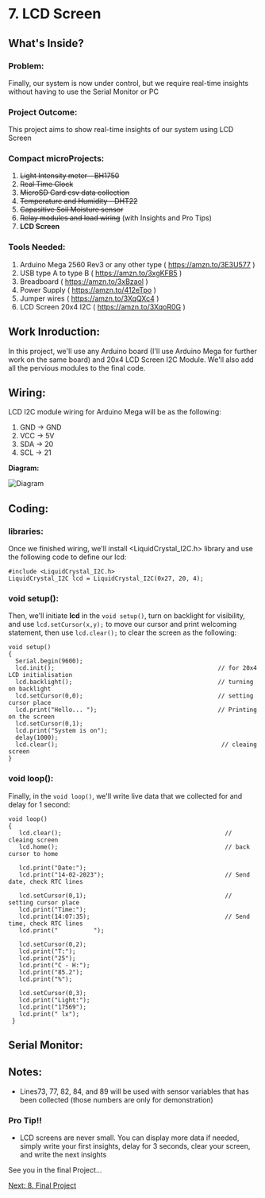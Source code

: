 # 7. LCD Screen

## What's Inside?
### Problem: 
Finally, our system is now under control, but we require real-time insights without having to use the Serial Monitor or PC

### Project Outcome: 
This project aims to show real-time insights of our system using LCD Screen

### Compact microProjects: 
1. ~~Light Intensity meter - BH1750~~
2. ~~Real Time Clock~~
3. ~~MicroSD Card csv data collection~~
4. ~~Temperature and Humidity - DHT22~~
5. ~~Capasitive Soil Moisture sensor~~
6. ~~Relay modules and load wiring~~ (with Insights and Pro Tips)
7. **LCD Screen**

### Tools Needed:
1.   Arduino Mega 2560 Rev3 or any other type ( https://amzn.to/3E3U577 )
2.   USB type A to type B ( https://amzn.to/3xgKFB5 )
3.   Breadboard ( https://amzn.to/3xBzaol )
4.   Power Supply ( https://amzn.to/412eTpo )
5.   Jumper wires ( https://amzn.to/3XqQXc4 )
6.   LCD Screen 20x4 I2C ( https://amzn.to/3XqoR0G )



## Work Inroduction:
In this project, we'll use any Arduino board (I'll use Arduino Mega for further work on the same board) and 20x4 LCD Screen I2C Module. We'll also add all the pervious modules to the final code. 

## Wiring:
LCD I2C module wiring for Arduino Mega will be as the following: 
1.  GND -> GND
2.  VCC -> 5V
3.  SDA -> 20
4.  SCL -> 21

**Diagram:**

![Diagram](https://user-images.githubusercontent.com/65976495/218754467-45ab5dd4-d861-4ddb-9e22-a65e07f81859.png)



## Coding: 
### libraries:
Once we finished wiring, we'll install <LiquidCrystal_I2C.h> library and use the following code to define our lcd: 
```
#include <LiquidCrystal_I2C.h>
LiquidCrystal_I2C lcd = LiquidCrystal_I2C(0x27, 20, 4);
```
### void setup():
Then, we'll initiate **lcd** in the ```void setup()```, turn on backlight for visibility, and use ```lcd.setCursor(x,y);``` to move our cursor and print welcoming statement, then use ```lcd.clear();``` to clear the screen as the following: 
```
void setup()
{
  Serial.begin(9600);
  lcd.init();                                              // for 20x4 LCD initialisation
  lcd.backlight();                                         // turning on backlight
  lcd.setCursor(0,0);                                      // setting cursor place
  lcd.print("Hello... ");                                  // Printing on the screen
  lcd.setCursor(0,1);
  lcd.print("System is on");                            
  delay(1000);
  lcd.clear();                                              // cleaing screen
}
```
### void loop():
Finally, in the ```void loop()```, we'll write live data that we collected for and delay for 1 second: 
```
void loop() 
{  
   lcd.clear();                                              // cleaing screen
   lcd.home();                                               // back cursor to home 
   
   lcd.print("Date:");
   lcd.print("14-02-2023");                                  // Send date, check RTC lines
   
   lcd.setCursor(0,1);                                       // setting cursor place
   lcd.print("Time:");
   lcd.print(14:07:35);                                      // Send time, check RTC lines
   lcd.print("          ");
   
   lcd.setCursor(0,2);                                       
   lcd.print("T:");
   lcd.print("25");
   lcd.print("C - H:");
   lcd.print("85.2");
   lcd.print("%");
   
   lcd.setCursor(0,3);                                       
   lcd.print("Light:");
   lcd.print("17569");
   lcd.print(" lx");
 }
```

## Serial Monitor: 





## Notes:
- Lines73, 77, 82, 84, and 89 will be used with sensor variables that has been collected (those numbers are only for demonstration)


### Pro Tip!!
- LCD screens are never small. You can display more data if needed, simply write your first insights, delay for 3 seconds, clear your screen, and write the next insights 



See you in the final Project...

[Next: 8. Final Project](https://github.com/MustafaHelwa/hArduino/tree/main/Indoor_Home_Seedling_System/08_Final_Project)



